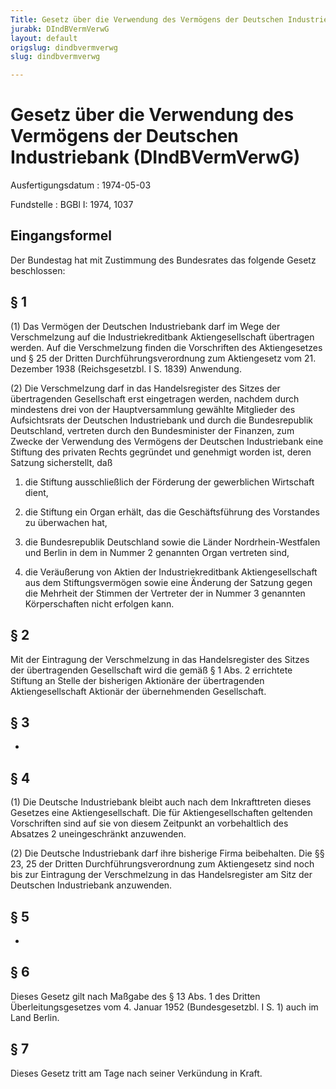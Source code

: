 ```yaml
---
Title: Gesetz über die Verwendung des Vermögens der Deutschen Industriebank
jurabk: DIndBVermVerwG
layout: default
origslug: dindbvermverwg
slug: dindbvermverwg

---
```


# Gesetz über die Verwendung des Vermögens der Deutschen Industriebank (DIndBVermVerwG)

Ausfertigungsdatum
:   1974-05-03

Fundstelle
:   BGBl I: 1974, 1037

## Eingangsformel

Der Bundestag hat mit Zustimmung des Bundesrates das folgende Gesetz
beschlossen:

## § 1

(1) Das Vermögen der Deutschen Industriebank darf im Wege der
Verschmelzung auf die Industriekreditbank Aktiengesellschaft
übertragen werden. Auf die Verschmelzung finden die Vorschriften des
Aktiengesetzes und § 25 der Dritten Durchführungsverordnung zum
Aktiengesetz vom 21. Dezember 1938 (Reichsgesetzbl. I S. 1839)
Anwendung.

(2) Die Verschmelzung darf in das Handelsregister des Sitzes der
übertragenden Gesellschaft erst eingetragen werden, nachdem durch
mindestens drei von der Hauptversammlung gewählte Mitglieder des
Aufsichtsrats der Deutschen Industriebank und durch die Bundesrepublik
Deutschland, vertreten durch den Bundesminister der Finanzen, zum
Zwecke der Verwendung des Vermögens der Deutschen Industriebank eine
Stiftung des privaten Rechts gegründet und genehmigt worden ist, deren
Satzung sicherstellt, daß

1.  die Stiftung ausschließlich der Förderung der gewerblichen Wirtschaft
    dient,


2.  die Stiftung ein Organ erhält, das die Geschäftsführung des Vorstandes
    zu überwachen hat,


3.  die Bundesrepublik Deutschland sowie die Länder Nordrhein-Westfalen
    und Berlin in dem in Nummer 2 genannten Organ vertreten sind,


4.  die Veräußerung von Aktien der Industriekreditbank Aktiengesellschaft
    aus dem Stiftungsvermögen sowie eine Änderung der Satzung gegen die
    Mehrheit der Stimmen der Vertreter der in Nummer 3 genannten
    Körperschaften nicht erfolgen kann.

## § 2

Mit der Eintragung der Verschmelzung in das Handelsregister des Sitzes
der übertragenden Gesellschaft wird die gemäß § 1 Abs. 2 errichtete
Stiftung an Stelle der bisherigen Aktionäre der übertragenden
Aktiengesellschaft Aktionär der übernehmenden Gesellschaft.

## § 3

-

## § 4

(1) Die Deutsche Industriebank bleibt auch nach dem Inkrafttreten
dieses Gesetzes eine Aktiengesellschaft. Die für Aktiengesellschaften
geltenden Vorschriften sind auf sie von diesem Zeitpunkt an
vorbehaltlich des Absatzes 2 uneingeschränkt anzuwenden.

(2) Die Deutsche Industriebank darf ihre bisherige Firma beibehalten.
Die §§ 23, 25 der Dritten Durchführungsverordnung zum Aktiengesetz
sind noch bis zur Eintragung der Verschmelzung in das Handelsregister
am Sitz der Deutschen Industriebank anzuwenden.

## § 5

-

## § 6

Dieses Gesetz gilt nach Maßgabe des § 13 Abs. 1 des Dritten
Überleitungsgesetzes vom 4. Januar 1952 (Bundesgesetzbl. I S. 1) auch
im Land Berlin.

## § 7

Dieses Gesetz tritt am Tage nach seiner Verkündung in Kraft.

